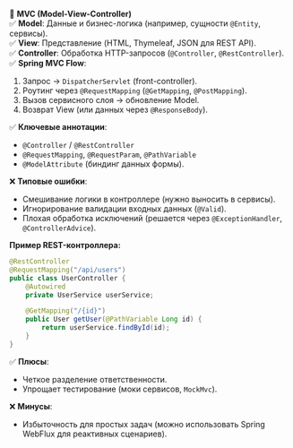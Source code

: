 🔹 **MVC (Model-View-Controller)**  
✅ **Model**: Данные и бизнес-логика (например, сущности `@Entity`, сервисы).  
✅ **View**: Представление (HTML, Thymeleaf, JSON для REST API).  
✅ **Controller**: Обработка HTTP-запросов (`@Controller`, `@RestController`).  
✅ **Spring MVC Flow**:  
1. Запрос → `DispatcherServlet` (front-controller).  
2. Роутинг через `@RequestMapping` (`@GetMapping`, `@PostMapping`).  
3. Вызов сервисного слоя → обновление Model.  
4. Возврат View (или данных через `@ResponseBody`).  

✅ **Ключевые аннотации**:  
- `@Controller` / `@RestController`  
- `@RequestMapping`, `@RequestParam`, `@PathVariable`  
- `@ModelAttribute` (биндинг данных формы).  

❌ **Типовые ошибки**:  
- Смешивание логики в контроллере (нужно выносить в сервисы).  
- Игнорирование валидации входных данных (`@Valid`).  
- Плохая обработка исключений (решается через `@ExceptionHandler`, `@ControllerAdvice`).  

**Пример REST-контроллера:**  
```java  
@RestController  
@RequestMapping("/api/users")  
public class UserController {  
    @Autowired  
    private UserService userService;  

    @GetMapping("/{id}")  
    public User getUser(@PathVariable Long id) {  
        return userService.findById(id);  
    }  
}  
```  

✅ **Плюсы**:  
- Четкое разделение ответственности.  
- Упрощает тестирование (моки сервисов, `MockMvc`).  

❌ **Минусы**:  
- Избыточность для простых задач (можно использовать Spring WebFlux для реактивных сценариев).